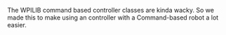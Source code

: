 The WPILIB command based controller classes are kinda wacky. So we made this to make using an controller with a Command-based robot a lot easier.
